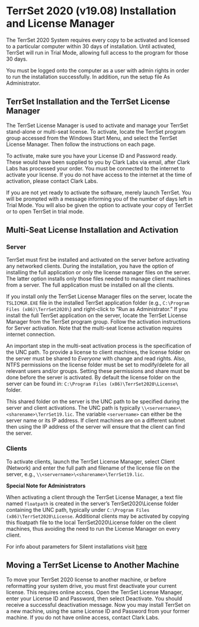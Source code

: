 # TerrSet 2020 (v19.08) Installation and License Manager

The TerrSet 2020 System requires every copy to be activated and licensed to a particular computer within 30 days of installation. Until activated, TerrSet will run in Trial Mode, allowing full access to the program for those 30 days.  

You must be logged onto the computer as a user with admin rights in order to run the installation successfully. In addition, run the setup file As Administrator.

## TerrSet Installation and the TerrSet License Manager

The TerrSet License Manager is used to activate and manage your TerrSet stand-alone or multi-seat license. To activate, locate the TerrSet program group accessed from the Windows Start Menu, and select the TerrSet License Manager. Then follow the instructions on each page.

To activate, make sure you have your License ID and Password ready. These would have been supplied to you by Clark Labs via email, after Clark Labs has processed your order. You must be connected to the internet to activate your license. If you do not have access to the internet at the time of activation, please contact Clark Labs.

If you are not yet ready to activate the software, merely launch TerrSet. You will be prompted with a message informing you of the number of days left in Trial Mode. You will also be given the option to activate your copy of TerrSet or to open TerrSet in trial mode.

## Multi-Seat License Installation and Activation

### Server

TerrSet must first be installed and activated on the server before activating any networked clients. During the installation, you have the option of installing the full application or only the license manager files on the server. The latter option installs only those files needed to manage client machines from a server. The full application must be installed on all the clients.

If you install only the TerrSet License Manager files on the server, locate the `TSLICMGR.EXE` file in the installed TerrSet application folder (e.g., `C:\Program Files (x86)\TerrSet2020\`) and right-click to “Run as Administrator.” If you install the full TerrSet application on the server, locate the TerrSet License Manager from the TerrSet program group. Follow the activation instructions for Server activation. Note that the multi-seat license activation requires internet connection.

An important step in the multi-seat activation process is the specification of the UNC path. To provide a license to client machines, the license folder on the server must be shared to *Everyone* with change and read rights. Also, NTFS permissions on the license folder must be set to modify/delete for all relevant users and/or groups. Setting these permissions and share must be done before the server is activated. By default the license folder on the server can be found in: `C:\Program Files (x86)\TerrSet2020\License\` folder.

This shared folder on the server is the UNC path to be specified during the server and client activations. The UNC path is typically `\\<servername>\<sharename>\TerrSet19.lic`. The variable `<servername>` can either be the server name or its IP address. If client machines are on a different subnet then using the IP address of the server will ensure that the client can find the server.

### Clients

To activate clients, launch the TerrSet License Manager, select Client (Network) and enter the full path and filename of the license file on the server, e.g., `\\<servername>\<sharename>\TerrSet19.lic`.

**Special Note for Administrators**

When activating a client through the TerrSet License Manager, a text file named `floatpath` is created in the server’s TerrSet2020\License folder containing the UNC path, typically under `C:\Program Files (x86)\TerrSet2020\License`. Additional clients may be activated by copying this floatpath file to the local TerrSet2020\License folder on the client machines, thus avoiding the need to run the License Manager on every client.

For info about parameters for Silent installations visit [here](https://forums.clarklabs.org/hc/en-us/articles/12995347566227-Silent-installations-additional-info-for-network-administrators)

## Moving a TerrSet License to Another Machine

To move your TerrSet 2020 license to another machine, or before reformatting your system drive, you must first deactivate your current license. This requires online access. Open the TerrSet License Manager, enter your License ID and Password, then select Deactivate. You should receive a successful deactivation message. Now you may install TerrSet on a new machine, using the same License ID and Password from your former machine. If you do not have online access, contact Clark Labs.